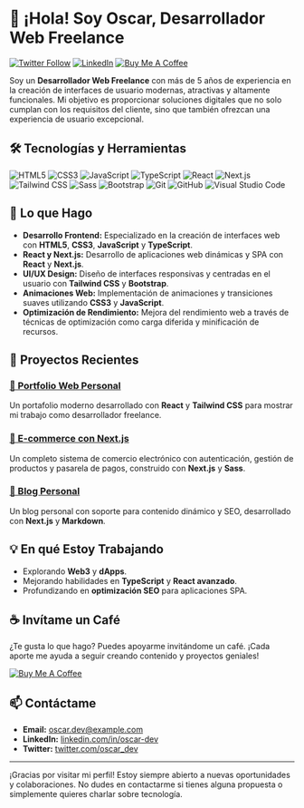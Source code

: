 # 👋 ¡Hola! Soy **Oscar**, Desarrollador Web Freelance

[![Twitter Follow](https://img.shields.io/twitter/follow/oscar_dev?style=social)](https://twitter.com/oscar_dev)
[![LinkedIn](https://img.shields.io/badge/LinkedIn-Connect-blue?style=social&logo=linkedin)](https://linkedin.com/in/oscar-dev)
[![Buy Me A Coffee](https://img.shields.io/badge/Buy%20Me%20A%20Coffee-Support-yellow?style=flat&logo=buy-me-a-coffee)](https://www.buymeacoffee.com/oscardev)

Soy un **Desarrollador Web Freelance** con más de 5 años de experiencia en la creación de interfaces de usuario modernas, atractivas y altamente funcionales. Mi objetivo es proporcionar soluciones digitales que no solo cumplan con los requisitos del cliente, sino que también ofrezcan una experiencia de usuario excepcional.

## 🛠️ **Tecnologías y Herramientas**

![HTML5](https://img.shields.io/badge/-HTML5-E34F26?style=flat-square&logo=html5&logoColor=white)
![CSS3](https://img.shields.io/badge/-CSS3-1572B6?style=flat-square&logo=css3)
![JavaScript](https://img.shields.io/badge/-JavaScript-F7DF1E?style=flat-square&logo=javascript&logoColor=black)
![TypeScript](https://img.shields.io/badge/-TypeScript-007ACC?style=flat-square&logo=typescript&logoColor=white)
![React](https://img.shields.io/badge/-React-61DAFB?style=flat-square&logo=react&logoColor=black)
![Next.js](https://img.shields.io/badge/-Next.js-000000?style=flat-square&logo=nextdotjs&logoColor=white)
![Tailwind CSS](https://img.shields.io/badge/-Tailwind%20CSS-38B2AC?style=flat-square&logo=tailwind-css&logoColor=white)
![Sass](https://img.shields.io/badge/-Sass-CC6699?style=flat-square&logo=sass&logoColor=white)
![Bootstrap](https://img.shields.io/badge/-Bootstrap-7952B3?style=flat-square&logo=bootstrap&logoColor=white)
![Git](https://img.shields.io/badge/-Git-F05032?style=flat-square&logo=git&logoColor=white)
![GitHub](https://img.shields.io/badge/-GitHub-181717?style=flat-square&logo=github)
![Visual Studio Code](https://img.shields.io/badge/-VS%20Code-007ACC?style=flat-square&logo=visual-studio-code)

## 🚀 **Lo que Hago**

- **Desarrollo Frontend:** Especializado en la creación de interfaces web con **HTML5**, **CSS3**, **JavaScript** y **TypeScript**.
- **React y Next.js:** Desarrollo de aplicaciones web dinámicas y SPA con **React** y **Next.js**.
- **UI/UX Design:** Diseño de interfaces responsivas y centradas en el usuario con **Tailwind CSS** y **Bootstrap**.
- **Animaciones Web:** Implementación de animaciones y transiciones suaves utilizando **CSS3** y **JavaScript**.
- **Optimización de Rendimiento:** Mejora del rendimiento web a través de técnicas de optimización como carga diferida y minificación de recursos.

## 🎯 **Proyectos Recientes**

### [🔗 Portfolio Web Personal](https://github.com/oscar-dev/portfolio)

Un portafolio moderno desarrollado con **React** y **Tailwind CSS** para mostrar mi trabajo como desarrollador freelance.

### [🔗 E-commerce con Next.js](https://github.com/oscar-dev/nextjs-ecommerce)

Un completo sistema de comercio electrónico con autenticación, gestión de productos y pasarela de pagos, construido con **Next.js** y **Sass**.

### [🔗 Blog Personal](https://github.com/oscar-dev/blog-nextjs)

Un blog personal con soporte para contenido dinámico y SEO, desarrollado con **Next.js** y **Markdown**.

## 💡 **En qué Estoy Trabajando**

- Explorando **Web3** y **dApps**.
- Mejorando habilidades en **TypeScript** y **React avanzado**.
- Profundizando en **optimización SEO** para aplicaciones SPA.

## ☕ **Invítame un Café**

¿Te gusta lo que hago? Puedes apoyarme invitándome un café. ¡Cada aporte me ayuda a seguir creando contenido y proyectos geniales!

[![Buy Me A Coffee](https://img.shields.io/badge/Buy%20Me%20A%20Coffee-Support-yellow?style=for-the-badge&logo=buy-me-a-coffee)](https://www.buymeacoffee.com/oscardev)

## 📫 **Contáctame**

- **Email:** oscar.dev@example.com
- **LinkedIn:** [linkedin.com/in/oscar-dev](https://linkedin.com/in/oscar-dev)
- **Twitter:** [twitter.com/oscar_dev](https://twitter.com/oscar_dev)

---

¡Gracias por visitar mi perfil! Estoy siempre abierto a nuevas oportunidades y colaboraciones. No dudes en contactarme si tienes alguna propuesta o simplemente quieres charlar sobre tecnología.
